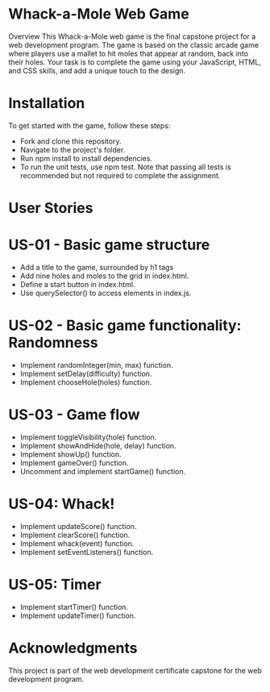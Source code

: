 # Whack-a-Mole Web Game
Overview
This Whack-a-Mole web game is the final capstone project for a web development program. The game is based on the classic arcade game where players use a mallet to hit moles that appear at random, back into their holes. Your task is to complete the game using your JavaScript, HTML, and CSS skills, and add a unique touch to the design.

# Installation
To get started with the game, follow these steps:

- Fork and clone this repository.
- Navigate to the project's folder.
- Run npm install to install dependencies.
- To run the unit tests, use npm test. Note that passing all tests is recommended but not required to complete the assignment.

# User Stories
# US-01 - Basic game structure
- Add a title to the game, surrounded by h1 tags
- Add nine holes and moles to the grid in index.html.
- Define a start button in index.html.
- Use querySelector() to access elements in index.js.
# US-02 - Basic game functionality: Randomness
- Implement randomInteger(min, max) function.
- Implement setDelay(difficulty) function.
- Implement chooseHole(holes) function.
# US-03 - Game flow
- Implement toggleVisibility(hole) function.
- Implement showAndHide(hole, delay) function.
- Implement showUp() function.
- Implement gameOver() function.
- Uncomment and implement startGame() function.
# US-04: Whack!
- Implement updateScore() function.
- Implement clearScore() function.
- Implement whack(event) function.
- Implement setEventListeners() function.
# US-05: Timer
- Implement startTimer() function.
- Implement updateTimer() function.

# Acknowledgments
This project is part of the web development certificate capstone for the web development program.
